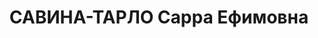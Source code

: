 ---
title: САВИНА-ТАРЛО Сарра Ефимовна
description: 'Род. в 1897, Подольская губ., г. Бар, еврейка, обр.: неполное среднее,
  б/п. Проживала: Харьков, ул. Красина, д. 7, кв. 12. Зам. директора харьковского
  трикотажного треста.

  Арестована 23.08.1936. Обв. в участии в к.-р. троцкистско-террористической организации.
  Приговор: ВК ВС СССР, 09.03.1937 – ВМН. Расстреляна 09.03.1937, г.Москва.

  Реабилитирована Прокуратурой г.Киева 05.10.1993'
---